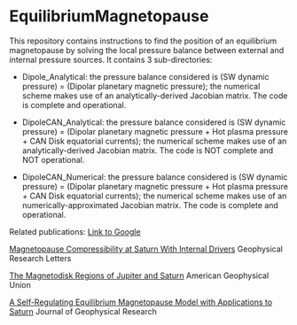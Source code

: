 # EquilibriumMagnetopause

This repository contains instructions to find the position of an equilibrium magnetopause by solving the local pressure balance between external and internal pressure sources. It contains 3 sub-directories:

  - Dipole_Analytical: the pressure balance considered is (SW dynamic pressure) = (Dipolar planetary magnetic pressure); the numerical scheme makes use of an analytically-derived Jacobian matrix. The code is complete and operational.

  - DipoleCAN_Analytical: the pressure balance considered is (SW dynamic pressure) = (Dipolar planetary magnetic pressure + Hot plasma pressure + CAN Disk equatorial currents); the numerical scheme makes use of an analytically-derived Jacobian matrix. The code is NOT complete and NOT operational.

  - DipoleCAN_Numerical: the pressure balance considered is (SW dynamic pressure) = (Dipolar planetary magnetic pressure + Hot plasma pressure + CAN Disk equatorial currents); the numerical scheme makes use of an numerically-approximated Jacobian matrix. The code is complete and operational.

Related publications:
[Link to Google](https://www.google.com)

[Magnetopause Compressibility at Saturn With Internal Drivers](https://agupubs.onlinelibrary.wiley.com/doi/full/10.1029/2019GL086438)
Geophysical Research Letters
 
[The Magnetodisk Regions of Jupiter and Saturn](https://agupubs.onlinelibrary.wiley.com/doi/abs/10.1002/9781119815624.ch29)
American Geophysical Union

[A Self-Regulating Equilibrium Magnetopause Model with Applications to Saturn](https://agupubs.onlinelibrary.wiley.com/doi/full/10.1029/2019JA026751)
Journal of Geophysical Research
 
